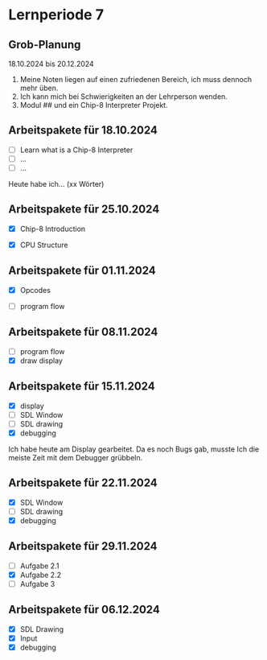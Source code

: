 # Lernperiode 7

## Grob-Planung

18.10.2024 bis 20.12.2024

1. Meine Noten liegen auf einen zufriedenen Bereich, ich muss dennoch mehr üben.
2. Ich kann mich bei Schwierigkeiten an der Lehrperson wenden.
3. Modul ## und ein Chip-8 Interpreter Projekt.

## Arbeitspakete für 18.10.2024

- [ ] Learn what is a Chip-8 Interpreter
- [ ] ...
- [ ] ...

Heute habe ich... (xx Wörter)

## Arbeitspakete für 25.10.2024

- [x] Chip-8 Introduction
- [x] CPU Structure


## Arbeitspakete für 01.11.2024

- [x] Opcodes
- [ ] program flow


## Arbeitspakete für 08.11.2024

- [ ] program flow
- [x] draw display

## Arbeitspakete für 15.11.2024

- [x] display
- [ ] SDL Window
- [ ] SDL drawing
- [x] debugging

Ich habe heute am Display gearbeitet. Da es noch Bugs gab, musste Ich die meiste Zeit mit dem Debugger grübbeln.

## Arbeitspakete für 22.11.2024

- [x] SDL Window
- [ ] SDL drawing
- [x] debugging

## Arbeitspakete für 29.11.2024

- [ ] Aufgabe 2.1
- [x] Aufgabe 2.2
- [ ] Aufgabe 3

## Arbeitspakete für 06.12.2024

- [x] SDL Drawing
- [x] Input 
- [x] debugging
